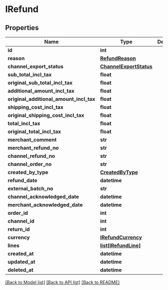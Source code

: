# IRefund

## Properties
Name | Type | Description | Notes
------------ | ------------- | ------------- | -------------
**id** | **int** |  | [optional] 
**reason** | [**RefundReason**](RefundReason.md) |  | [optional] 
**channel_export_status** | [**ChannelExportStatus**](ChannelExportStatus.md) |  | [optional] 
**sub_total_incl_tax** | **float** |  | [optional] 
**original_sub_total_incl_tax** | **float** |  | [optional] 
**additional_amount_incl_tax** | **float** |  | [optional] 
**original_additional_amount_incl_tax** | **float** |  | [optional] 
**shipping_cost_incl_tax** | **float** |  | [optional] 
**original_shipping_cost_incl_tax** | **float** |  | [optional] 
**total_incl_tax** | **float** |  | [optional] 
**original_total_incl_tax** | **float** |  | [optional] 
**merchant_comment** | **str** |  | [optional] 
**merchant_refund_no** | **str** |  | [optional] 
**channel_refund_no** | **str** |  | [optional] 
**channel_order_no** | **str** |  | [optional] 
**created_by_type** | [**CreatedByType**](CreatedByType.md) |  | [optional] 
**refund_date** | **datetime** |  | [optional] 
**external_batch_no** | **str** |  | [optional] 
**channel_acknowledged_date** | **datetime** |  | [optional] 
**merchant_acknowledged_date** | **datetime** |  | [optional] 
**order_id** | **int** |  | [optional] 
**channel_id** | **int** |  | [optional] 
**return_id** | **int** |  | [optional] 
**currency** | [**IRefundCurrency**](IRefundCurrency.md) |  | [optional] 
**lines** | [**list[IRefundLine]**](IRefundLine.md) |  | [optional] 
**created_at** | **datetime** |  | [optional] 
**updated_at** | **datetime** |  | [optional] 
**deleted_at** | **datetime** |  | [optional] 

[[Back to Model list]](../README.md#documentation-for-models) [[Back to API list]](../README.md#documentation-for-api-endpoints) [[Back to README]](../README.md)

